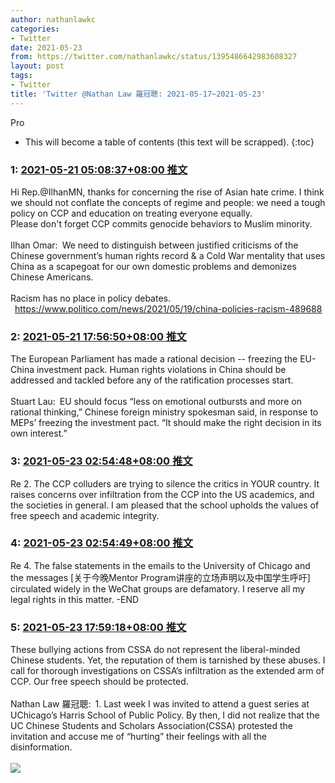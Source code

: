 ```yaml
---
author: nathanlawkc
categories:
- Twitter
date: 2021-05-23
from: https://twitter.com/nathanlawkc/status/1395486642983608327
layout: post
tags:
- Twitter
title: 'Twitter @Nathan Law 羅冠聰: 2021-05-17~2021-05-23'
---
```


Pro

* This will become a table of contents (this text will be scrapped).
{:toc}

### 1: [2021-05-21 05:08:37+08:00 推文](https://twitter.com/nathanlawkc/status/1395486642983608327)

Hi Rep.@IlhanMN, thanks for concerning the rise of Asian hate crime. I think we should not conflate the concepts of regime and people: we need a tough policy on CCP and education on treating everyone equally.<br>Please don't forget CCP commits genocide behaviors to Muslim minority.<br><br>Ilhan Omar: We need to distinguish between justified criticisms of the Chinese government’s human rights record & a Cold War mentality that uses China as a scapegoat for our own domestic problems and demonizes Chinese Americans.<br><br>Racism has no place in policy debates.<br> <a href="https://www.politico.com/news/2021/05/19/china-policies-racism-489688" target="_blank" rel="noopener noreferrer">https://www.politico.com/news/2021/05/19/china-policies-racism-489688</a>

### 2: [2021-05-21 17:56:50+08:00 推文](https://twitter.com/nathanlawkc/status/1395679973025910784)

The European Parliament has made a rational decision -- freezing the EU-China investment pack. Human rights violations in China should be addressed and tackled before any of the ratification processes start.<br><br>Stuart Lau: EU should focus “less on emotional outbursts and more on rational thinking,” Chinese foreign ministry spokesman said, in response to MEPs’ freezing the investment pact. “It should make the right decision in its own interest.”<br>

### 3: [2021-05-23 02:54:48+08:00 推文](https://twitter.com/nathanlawkc/status/1396177744464056322)

Re 2. The CCP colluders are trying to silence the critics in YOUR country. It raises concerns over infiltration from the CCP into the US academics, and the societies in general. I am pleased that the school upholds the values of free speech and academic integrity.

### 4: [2021-05-23 02:54:49+08:00 推文](https://twitter.com/nathanlawkc/status/1396177747475582978)

Re 4. The false statements in the emails to the University of Chicago and the messages [关于今晚Mentor Program讲座的立场声明以及中国学生呼吁] circulated widely in the WeChat groups are defamatory. I reserve all my legal rights in this matter. -END

### 5: [2021-05-23 17:59:18+08:00 推文](https://twitter.com/nathanlawkc/status/1396405368562061314)

These bullying actions from CSSA do not represent the liberal-minded Chinese students. Yet, the reputation of them is tarnished by these abuses. I call for thorough investigations on CSSA’s infiltration as the extended arm of CCP. Our free speech should be protected.<br><br>Nathan Law 羅冠聰: 1. Last week I was invited to attend a guest series at UChicago’s Harris School of Public Policy. By then, I did not realize that the UC Chinese Students and Scholars Association(CSSA) protested the invitation and accuse me of “hurting” their feelings with all the disinformation.<br><br><img style src="https://pbs.twimg.com/media/E2A3uyNXEAMw8Cm?format=jpg&name=orig" referrerpolicy="no-referrer">

